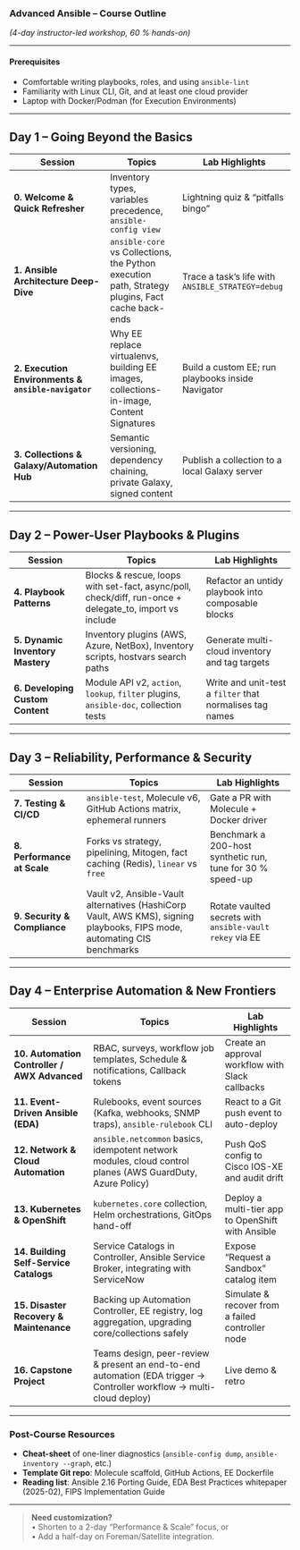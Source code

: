 ### Advanced Ansible – Course Outline  
*(4-day instructor-led workshop, 60 % hands-on)*  

---

#### Prerequisites  
- Comfortable writing playbooks, roles, and using `ansible-lint`  
- Familiarity with Linux CLI, Git, and at least one cloud provider  
- Laptop with Docker/Podman (for Execution Environments)  

---

## Day&nbsp;1 – Going Beyond the Basics  

| Session | Topics | Lab Highlights |
|---------|--------|---------------|
| **0. Welcome & Quick Refresher** | Inventory types, variables precedence, `ansible-config view` | Lightning quiz & “pitfalls bingo” |
| **1. Ansible Architecture Deep-Dive** | `ansible-core` vs Collections, the Python execution path, Strategy plugins, Fact cache back-ends | Trace a task’s life with `ANSIBLE_STRATEGY=debug` |
| **2. Execution Environments & `ansible-navigator`** | Why EE replace virtualenvs, building EE images, collections-in-image, Content Signatures | Build a custom EE; run playbooks inside Navigator |
| **3. Collections & Galaxy/Automation Hub** | Semantic versioning, dependency chaining, private Galaxy, signed content | Publish a collection to a local Galaxy server |

---

## Day&nbsp;2 – Power-User Playbooks & Plugins  

| Session | Topics | Lab Highlights |
|---------|--------|---------------|
| **4. Playbook Patterns** | Blocks & rescue, loops with set-fact, async/poll, check/diff, run-once + delegate_to, import vs include | Refactor an untidy playbook into composable blocks |
| **5. Dynamic Inventory Mastery** | Inventory plugins (AWS, Azure, NetBox), Inventory scripts, hostvars search paths | Generate multi-cloud inventory and tag targets |
| **6. Developing Custom Content** | Module API v2, `action`, `lookup`, `filter` plugins, `ansible-doc`, collection tests | Write and unit-test a `filter` that normalises tag names |

---

## Day&nbsp;3 – Reliability, Performance & Security  

| Session | Topics | Lab Highlights |
|---------|--------|---------------|
| **7. Testing & CI/CD** | `ansible-test`, Molecule v6, GitHub Actions matrix, ephemeral runners | Gate a PR with Molecule + Docker driver |
| **8. Performance at Scale** | Forks vs strategy, pipelining, Mitogen, fact caching (Redis), `linear` vs `free` | Benchmark a 200-host synthetic run, tune for 30 % speed-up |
| **9. Security & Compliance** | Vault v2, Ansible-Vault alternatives (HashiCorp Vault, AWS KMS), signing playbooks, FIPS mode, automating CIS benchmarks | Rotate vaulted secrets with `ansible-vault rekey` via EE |

---

## Day&nbsp;4 – Enterprise Automation & New Frontiers  

| Session | Topics | Lab Highlights |
|---------|--------|---------------|
| **10. Automation Controller / AWX Advanced** | RBAC, surveys, workflow job templates, Schedule & notifications, Callback tokens | Create an approval workflow with Slack callbacks |
| **11. Event-Driven Ansible (EDA)** | Rulebooks, event sources (Kafka, webhooks, SNMP traps), `ansible-rulebook` CLI | React to a Git push event to auto-deploy |
| **12. Network & Cloud Automation** | `ansible.netcommon` basics, idempotent network modules, cloud control planes (AWS GuardDuty, Azure Policy) | Push QoS config to Cisco IOS-XE and audit drift |
| **13. Kubernetes & OpenShift** | `kubernetes.core` collection, Helm orchestrations, GitOps hand-off | Deploy a multi-tier app to OpenShift with Ansible |
| **14. Building Self-Service Catalogs** | Service Catalogs in Controller, Ansible Service Broker, integrating with ServiceNow | Expose “Request a Sandbox” catalog item |
| **15. Disaster Recovery & Maintenance** | Backing up Automation Controller, EE registry, log aggregation, upgrading core/collections safely | Simulate & recover from a failed controller node |
| **16. Capstone Project** | Teams design, peer-review & present an end-to-end automation (EDA trigger → Controller workflow → multi-cloud deploy) | Live demo & retro |

---

### Post-Course Resources  
- **Cheat-sheet** of one-liner diagnostics (`ansible-config dump`, `ansible-inventory --graph`, etc.)  
- **Template Git repo**: Molecule scaffold, GitHub Actions, EE Dockerfile  
- **Reading list**: Ansible 2.16 Porting Guide, EDA Best Practices whitepaper (2025-02), FIPS Implementation Guide  

---

> **Need customization?**  
> • Shorten to a 2-day “Performance & Scale” focus, or  
> • Add a half-day on Foreman/Satellite integration.  
